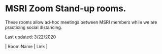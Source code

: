 # MSRI Zoom Stand-up rooms.

These rooms allow ad-hoc meetings between MSRI members while we are practicing social distancing. 

Last updated: 3/22/2020

| Room Name | Link |
